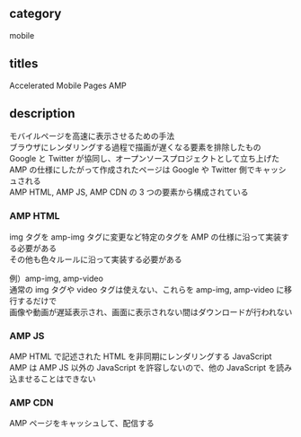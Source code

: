 ## category

mobile

## titles

Accelerated Mobile Pages
AMP

## description

モバイルページを高速に表示させるための手法  
ブラウザにレンダリングする過程で描画が遅くなる要素を排除したもの  
Google と Twitter が協同し、オープンソースプロジェクトとして立ち上げた  
AMP の仕様にしたがって作成されたページは Google や Twitter 側でキャッシュされる  
AMP HTML, AMP JS, AMP CDN の 3 つの要素から構成されている

### AMP HTML

img タグを amp-img タグに変更など特定のタグを AMP の仕様に沿って実装する必要がある  
その他も色々ルールに沿って実装する必要がある

例）amp-img, amp-video  
通常の img タグや video タグは使えない、これらを amp-img, amp-video に移行するだけで  
画像や動画が遅延表示され、画面に表示されない間はダウンロードが行われない

### AMP JS

AMP HTML で記述された HTML を非同期にレンダリングする JavaScript  
AMP は AMP JS 以外の JavaScript を許容しないので、他の JavaScript を読み込ませることはできない

### AMP CDN

AMP ページをキャッシュして、配信する
